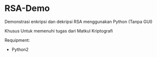 # RSA-Demo

Demonstrasi enkripsi dan dekripsi RSA menggunakan Python (Tanpa GUI)

Khusus Untuk memenuhi tugas dari Matkul Kriptografi

Requipment:
- Python2
